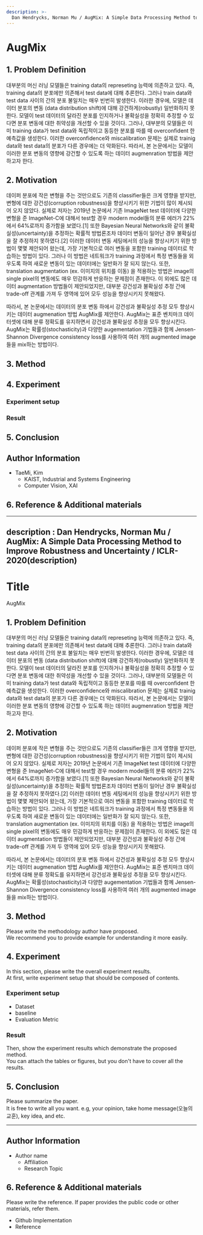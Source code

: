 ```yaml
---
description: >-
  Dan Hendrycks, Norman Mu / AugMix: A Simple Data Processing Method to Improve Robustness and Uncertainty / ICLR-2020
---
```


# AugMix

## **1. Problem Definition**

대부분의 머신 러닝 모델들은 training data의 represeting 능력에 의존하고 있다. 즉, training data의 분포에만 의존해서 test data에 대해 추론한다.
그러나 train data와 test data 사이의  간의 분포 불일치는 매우 빈번히 발생한다.
이러한 경우에, 모델은 데이터 분포의 변동 (data distribution shift)에 대해 강건하게(robustly) 일반화하지 못한다.
모델이 test 데이터의 달라진 분포를 인지하거나 불확실성을 정확히 추정할 수 있다면 분포 변동에 대한 취약성을 개선할 수 있을 것이다.
그러나, 대부분의 모델들은 이미 training data가 test data와 독립적이고 동등한 분포를 따를 때 overconfident 한 예측값을 생성한다.
이러한 overconfidence와 miscalibration 문제는 실제로 trainig data와 test data의 분포가 다른 경우에는 더 악화된다.
따라서, 본 논문에서는 모델이 이러한 분포 변동의 영향에 강건할 수 있도록 하는 데이터 augmenration 방법을 제안하고자 한다.

## **2. Motivation**
데이퍼 분포에 작은 변형을 주는 것만으로도 기존의 classifier들은 크게 영향을 받지만, 변형에 대한 강건성(corruption robustness)을 향샹시키기 위한 기법이 
많이 제시되어 오지 않았다. 실제로 저자는 2019년 논문에서 기존 ImageNet test 데이터에 다양한 변형을 준 ImageNet-C에 대해서 test할 경우 modern model들의 분류 에러가 22%에서
64%로까지 증가함을 보였다.[1] 또한 Bayesian Neural Networks와 같이 불확실성(uncertainty)을 추정하는 확률적 방법론조차 데이터 변동이 일어난 경우 불확실성을 잘 추정하지 못하였다.[2]
이러한 데이터 변동 세팅에서의 성능을 향상시키기 위한 방법이 몇몇 제안되어 왔는데, 가장 기본적으로 여러 변동을 포함한 training 데이터로 학습하는 방법이 있다.
그러나 이 방법은 네트워크가 training 과정에서 특정 변동들을 외우도록 하여 새로운 변동이 있는 데이터에는 일반화가 잘 되지 않는다. 
또한, translation augmentation (ex. 이미지의 위치를 이동) 을 적용하는 방법은 image의 single pixel의 변동에도 매우 민감하게 반응하는 문제점이 존재한다.
이 외에도 많은 데이터 augmentation 방법들이 제안되었지만, 대부분 강건성과 불확실성 추정 간에 trade-off 관계를 가져 두 영역에 있어 모두 성능을 향상시키지 못해왔다.

따라서, 본 논문에서는 데이터의 분포 변동 하에서 강건성과 불확실성 추정 모두 향상시키는 데이터 augmenation 방법 AugMix를 제안한다.
AugMix는 표준 벤치마크 데이터셋에 대해 분류 정확도를 유지하면서 강건성과 불확실성 추정을 모두 향상시킨다.
AugMix는 확률성(stochasticity)과 다양한 augementation 기법들과 함께 Jensen-Shannon Divergence consistency loss를 사용하여 여러 개의 augmented image들을 mix하는 방법이다.



## **3. Method**



## **4. Experiment**



### **Experiment setup**


### **Result**



## **5. Conclusion**


## **Author Information**

* TaeMi, Kim
  * KAIST, Industrial and Systems Engineering
  * Computer Vision, XAI

## **6. Reference & Additional materials**






---
description : Dan Hendrycks, Norman Mu / AugMix: A Simple Data Processing Method to Improve Robustness and Uncertainty / ICLR-2020(description)  
---

# **Title** 

AugMix

## **1. Problem Definition**  

대부분의 머신 러닝 모델들은 training data의 represeting 능력에 의존하고 있다. 즉, training data의 분포에만 의존해서 test data에 대해 추론한다.
그러나 train data와 test data 사이의  간의 분포 불일치는 매우 빈번히 발생한다.
이러한 경우에, 모델은 데이터 분포의 변동 (data distribution shift)에 대해 강건하게(robustly) 일반화하지 못한다.
모델이 test 데이터의 달라진 분포를 인지하거나 불확실성을 정확히 추정할 수 있다면 분포 변동에 대한 취약성을 개선할 수 있을 것이다.
그러나, 대부분의 모델들은 이미 training data가 test data와 독립적이고 동등한 분포를 따를 때 overconfident 한 예측값을 생성한다.
이러한 overconfidence와 miscalibration 문제는 실제로 trainig data와 test data의 분포가 다른 경우에는 더 악화된다.
따라서, 본 논문에서는 모델이 이러한 분포 변동의 영향에 강건할 수 있도록 하는 데이터 augmenration 방법을 제안하고자 한다.

## **2. Motivation**  
데이퍼 분포에 작은 변형을 주는 것만으로도 기존의 classifier들은 크게 영향을 받지만, 변형에 대한 강건성(corruption robustness)을 향샹시키기 위한 기법이 
많이 제시되어 오지 않았다. 실제로 저자는 2019년 논문에서 기존 ImageNet test 데이터에 다양한 변형을 준 ImageNet-C에 대해서 test할 경우 modern model들의 분류 에러가 22%에서
64%로까지 증가함을 보였다.[1] 또한 Bayesian Neural Networks와 같이 불확실성(uncertainty)을 추정하는 확률적 방법론조차 데이터 변동이 일어난 경우 불확실성을 잘 추정하지 못하였다.[2]
이러한 데이터 변동 세팅에서의 성능을 향상시키기 위한 방법이 몇몇 제안되어 왔는데, 가장 기본적으로 여러 변동을 포함한 training 데이터로 학습하는 방법이 있다.
그러나 이 방법은 네트워크가 training 과정에서 특정 변동들을 외우도록 하여 새로운 변동이 있는 데이터에는 일반화가 잘 되지 않는다. 
또한, translation augmentation (ex. 이미지의 위치를 이동) 을 적용하는 방법은 image의 single pixel의 변동에도 매우 민감하게 반응하는 문제점이 존재한다.
이 외에도 많은 데이터 augmentation 방법들이 제안되었지만, 대부분 강건성과 불확실성 추정 간에 trade-off 관계를 가져 두 영역에 있어 모두 성능을 향상시키지 못해왔다.

따라서, 본 논문에서는 데이터의 분포 변동 하에서 강건성과 불확실성 추정 모두 향상시키는 데이터 augmenation 방법 AugMix를 제안한다.
AugMix는 표준 벤치마크 데이터셋에 대해 분류 정확도를 유지하면서 강건성과 불확실성 추정을 모두 향상시킨다.
AugMix는 확률성(stochasticity)과 다양한 augementation 기법들과 함께 Jensen-Shannon Divergence consistency loss를 사용하여 여러 개의 augmented image들을 mix하는 방법이다.


## **3. Method**  

Please write the methodology author have proposed.  
We recommend you to provide example for understanding it more easily.  

## **4. Experiment**  

In this section, please write the overall experiment results.  
At first, write experiment setup that should be composed of contents.  

### **Experiment setup**  
* Dataset  
* baseline  
* Evaluation Metric  

### **Result**  
Then, show the experiment results which demonstrate the proposed method.  
You can attach the tables or figures, but you don't have to cover all the results.  
  



## **5. Conclusion**  

Please summarize the paper.  
It is free to write all you want. e.g, your opinion, take home message(오늘의 교훈), key idea, and etc.

---  
## **Author Information**  

* Author name  
    * Affiliation  
    * Research Topic

## **6. Reference & Additional materials**  

Please write the reference. If paper provides the public code or other materials, refer them.  

* Github Implementation  
* Reference  
